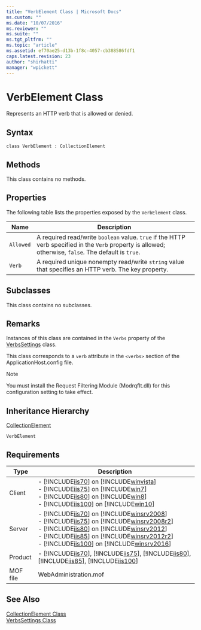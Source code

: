 ```yaml
---
title: "VerbElement Class | Microsoft Docs"
ms.custom: ""
ms.date: "10/07/2016"
ms.reviewer: ""
ms.suite: ""
ms.tgt_pltfrm: ""
ms.topic: "article"
ms.assetid: ef70ae25-d13b-1f8c-4057-cb388586fdf1
caps.latest.revision: 23
author: "shirhatti"
manager: "wpickett"
---
```

# VerbElement Class
Represents an HTTP verb that is allowed or denied.  
  
## Syntax  
  
```vbs  
class VerbElement : CollectionElement  
```  
  
## Methods  
 This class contains no methods.  
  
## Properties  
 The following table lists the properties exposed by the `VerbElement` class.  
  
|Name|Description|  
|----------|-----------------|  
|`Allowed`|A required read/write `boolean` value. `true` if the HTTP verb specified in the `Verb` property is allowed; otherwise, `false`. The default is `true`.|  
|`Verb`|A required unique nonempty read/write `string` value that specifies an HTTP verb. The key property.|  
  
## Subclasses  
 This class contains no subclasses.  
  
## Remarks  
 Instances of this class are contained in the `Verbs` property of the [VerbsSettings](../wmi-provider/verbssettings-class.md) class.  
  
 This class corresponds to a `verb` attribute in the `<verbs>` section of the ApplicationHost.config file.  
  
> [!NOTE]
>  You must install the Request Filtering Module (Modrqflt.dll) for this configuration setting to take effect.  
  
## Inheritance Hierarchy  
 [CollectionElement](../wmi-provider/collectionelement-class.md)  
  
 `VerbElement`  
  
## Requirements  
  
|Type|Description|  
|----------|-----------------|  
|Client|-   [!INCLUDE[iis70](../wmi-provider/includes/iis70-md.md)] on [!INCLUDE[winvista](../wmi-provider/includes/winvista-md.md)]<br />-   [!INCLUDE[iis75](../wmi-provider/includes/iis75-md.md)] on [!INCLUDE[win7](../wmi-provider/includes/win7-md.md)]<br />-   [!INCLUDE[iis80](../wmi-provider/includes/iis80-md.md)] on [!INCLUDE[win8](../wmi-provider/includes/win8-md.md)]<br />-   [!INCLUDE[iis100](../wmi-provider/includes/iis100-md.md)] on [!INCLUDE[win10](../wmi-provider/includes/win10-md.md)]|  
|Server|-   [!INCLUDE[iis70](../wmi-provider/includes/iis70-md.md)] on [!INCLUDE[winsrv2008](../wmi-provider/includes/winsrv2008-md.md)]<br />-   [!INCLUDE[iis75](../wmi-provider/includes/iis75-md.md)] on [!INCLUDE[winsrv2008r2](../wmi-provider/includes/winsrv2008r2-md.md)]<br />-   [!INCLUDE[iis80](../wmi-provider/includes/iis80-md.md)] on [!INCLUDE[winsrv2012](../wmi-provider/includes/winsrv2012-md.md)]<br />-   [!INCLUDE[iis85](../wmi-provider/includes/iis85-md.md)] on [!INCLUDE[winsrv2012r2](../wmi-provider/includes/winsrv2012r2-md.md)]<br />-   [!INCLUDE[iis100](../wmi-provider/includes/iis100-md.md)] on [!INCLUDE[winsrv2016](../wmi-provider/includes/winsrv2016-md.md)]|  
|Product|-   [!INCLUDE[iis70](../wmi-provider/includes/iis70-md.md)], [!INCLUDE[iis75](../wmi-provider/includes/iis75-md.md)], [!INCLUDE[iis80](../wmi-provider/includes/iis80-md.md)], [!INCLUDE[iis85](../wmi-provider/includes/iis85-md.md)], [!INCLUDE[iis100](../wmi-provider/includes/iis100-md.md)]|  
|MOF file|WebAdministration.mof|  
  
## See Also  
 [CollectionElement Class](../wmi-provider/collectionelement-class.md)   
 [VerbsSettings Class](../wmi-provider/verbssettings-class.md)